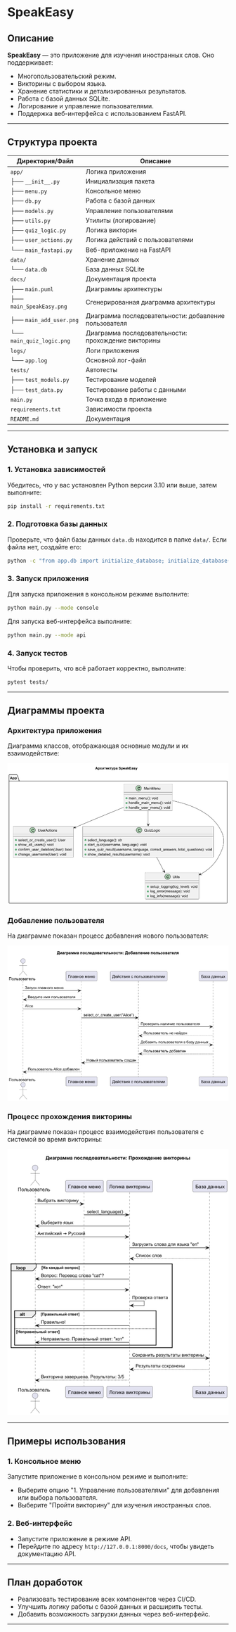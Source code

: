 # SpeakEasy

## Описание

**SpeakEasy** — это приложение для изучения иностранных слов. Оно поддерживает:
- Многопользовательский режим.
- Викторины с выбором языка.
- Хранение статистики и детализированных результатов.
- Работа с базой данных SQLite.
- Логирование и управление пользователями.
- Поддержка веб-интерфейса с использованием FastAPI.

---

## Структура проекта

| Директория/Файл      | Описание                            |
|----------------------|-------------------------------------|
| `app/`               | Логика приложения                   |
| ├── `__init__.py`    | Инициализация пакета                |
| ├── `menu.py`        | Консольное меню                     |
| ├── `db.py`          | Работа с базой данных               |
| ├── `models.py`      | Управление пользователями           |
| ├── `utils.py`       | Утилиты (логирование)               |
| ├── `quiz_logic.py`  | Логика викторин                     |
| ├── `user_actions.py`| Логика действий с пользователями    |
| └── `main_fastapi.py`| Веб-приложение на FastAPI           |
| `data/`              | Хранение данных                     |
| └── `data.db`        | База данных SQLite                  |
| `docs/`              | Документация проекта                |
| ├── `main.puml`      | Диаграммы архитектуры               |
| ├── `main_SpeakEasy.png` | Сгенерированная диаграмма архитектуры |
| ├── `main_add_user.png`  | Диаграмма последовательности: добавление пользователя |
| └── `main_quiz_logic.png`| Диаграмма последовательности: прохождение викторины |
| `logs/`              | Логи приложения                     |
| └── `app.log`        | Основной лог-файл                   |
| `tests/`             | Автотесты                           |
| ├── `test_models.py` | Тестирование моделей                |
| ├── `test_data.py`   | Тестирование работы с данными       |
| `main.py`            | Точка входа в приложение            |
| `requirements.txt`   | Зависимости проекта                 |
| `README.md`          | Документация                        |

---

## Установка и запуск

### 1. Установка зависимостей
Убедитесь, что у вас установлен Python версии 3.10 или выше, затем выполните:
```bash
pip install -r requirements.txt
```

### 2. Подготовка базы данных
Проверьте, что файл базы данных `data.db` находится в папке `data/`. Если файла нет, создайте его:
```bash
python -c "from app.db import initialize_database; initialize_database()"
```

### 3. Запуск приложения
Для запуска приложения в консольном режиме выполните:
```bash
python main.py --mode console
```

Для запуска веб-интерфейса выполните:
```bash
python main.py --mode api
```

### 4. Запуск тестов
Чтобы проверить, что всё работает корректно, выполните:
```bash
pytest tests/
```

---

## Диаграммы проекта

### Архитектура приложения
Диаграмма классов, отображающая основные модули и их взаимодействие:

![Архитектура SpeakEasy](docs/main-_SpeakEasy.png)

### Добавление пользователя
На диаграмме показан процесс добавления нового пользователя:

![Диаграмма последовательности: добавление пользователя](docs/main_add_user.png)

### Процесс прохождения викторины
На диаграмме показан процесс взаимодействия пользователя с системой во время викторины:

![Диаграмма последовательности: прохождение викторины](docs/main_quiz_logic.png)

---

## Примеры использования

### 1. Консольное меню
Запустите приложение в консольном режиме и выполните:
- Выберите опцию "1. Управление пользователями" для добавления или выбора пользователя.
- Выберите "Пройти викторину" для изучения иностранных слов.

### 2. Веб-интерфейс
- Запустите приложение в режиме API.
- Перейдите по адресу `http://127.0.0.1:8000/docs`, чтобы увидеть документацию API.

---

## План доработок

- Реализовать тестирование всех компонентов через CI/CD.
- Улучшить логику работы с базой данных и расширить тесты.
- Добавить возможность загрузки данных через веб-интерфейс.

---

